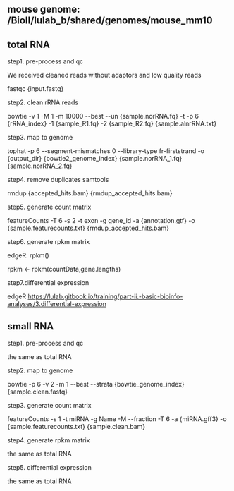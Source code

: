 ## mouse genome: /BioII/lulab_b/shared/genomes/mouse_mm10

## total RNA 

step1. pre-process and qc

We received cleaned reads without adaptors and low quality reads

fastqc {input.fastq}

step2. clean rRNA reads 

bowtie -v 1 -M 1 -m 10000 --best --un {sample.norRNA.fq} -t -p 6 {rRNA_index} -1 {sample_R1.fq} -2 {sample_R2.fq} {sample.alnrRNA.txt}

step3. map to genome 

tophat -p 6 --segment-mismatches 0 --library-type fr-firststrand -o {output_dir} {bowtie2_genome_index} {sample.norRNA_1.fq} {sample.norRNA_2.fq}

step4. remove duplicates samtools 

rmdup {accepted_hits.bam} {rmdup_accepted_hits.bam}

step5. generate count matrix 

featureCounts -T 6 -s 2 -t exon -g gene_id -a {annotation.gtf} -o {sample.featurecounts.txt} {rmdup_accepted_hits.bam}

step6. generate rpkm matrix

edgeR: rpkm() 

rpkm <- rpkm(countData,gene.lengths)

step7.differential expression 

edgeR https://lulab.gitbook.io/training/part-ii.-basic-bioinfo-analyses/3.differential-expression

## small RNA 

step1. pre-process and qc 

the same as total RNA

step2. map to genome 

bowtie -p 6 -v 2 -m 1 --best --strata {bowtie_genome_index} {sample.clean.fastq}

step3. generate count matrix 

featureCounts -s 1 -t miRNA -g Name -M --fraction -T 6 -a {miRNA.gff3} -o {sample.featurecounts.txt} {sample.clean.bam}

step4. generate rpkm matrix 

the same as total RNA

step5. differential expression 

the same as total RNA
